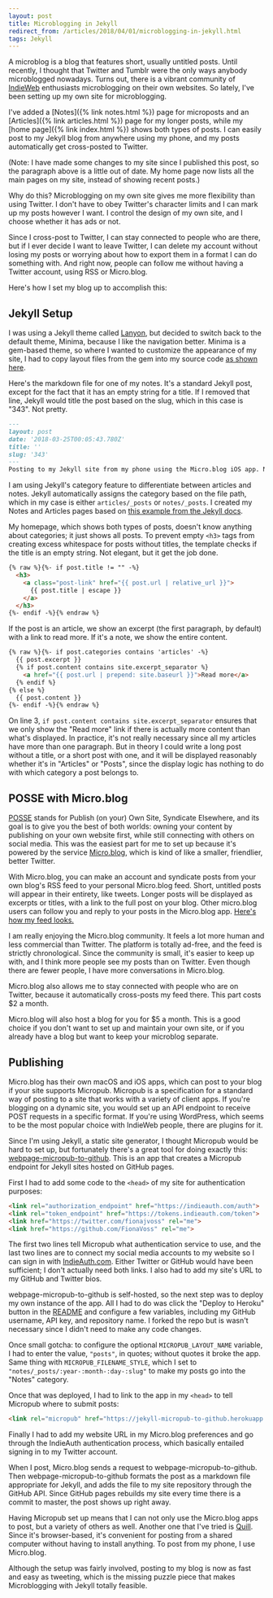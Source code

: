 ```yaml
---
layout: post
title: Microblogging in Jekyll
redirect_from: /articles/2018/04/01/microblogging-in-jekyll.html
tags: Jekyll
---
```


A microblog is a blog that features short, usually untitled posts. Until recently, I thought that Twitter and Tumblr were the only ways anybody microblogged nowadays. Turns out, there is a vibrant community of [IndieWeb](https://indieweb.org/) enthusiasts microblogging on their own websites. So lately, I've been setting up my own site for microblogging.  

I've added a [Notes]({% link notes.html %}) page for microposts and an [Articles]({% link articles.html %}) page for my longer posts, while my [home page]({% link index.html %}) shows both types of posts. I can easily post to my Jekyll blog from anywhere using my phone, and my posts automatically get cross-posted to Twitter.

(Note: I have made some changes to my site since I published this post, so the paragraph above is a little out of date. My home page now lists all the main pages on my site, instead of showing recent posts.)

Why do this? Microblogging on my own site gives me more flexibility than using Twitter. I don't have to obey Twitter's character limits and I can mark up my posts however I want. I control the design of my own site, and I choose whether it has ads or not.

Since I cross-post to Twitter, I can stay connected to people who are there, but if I ever decide I want to leave Twitter, I can delete my account without losing my posts or worrying about how to export them in a format I can do something with. And right now, people can follow me without having a Twitter account, using RSS or Micro.blog.

Here's how I set my blog up to accomplish this:

## Jekyll Setup

I was using a Jekyll theme called [Lanyon](https://github.com/poole/lanyon), but decided to switch back to the default theme, Minima, because I like the navigation better. Minima is a gem-based theme, so where I wanted to customize the appearance of my site, I had to copy layout files from the gem into my source code [as shown here](https://jekyllrb.com/docs/themes/#overriding-theme-defaults).

Here's the markdown file for one of my notes. It's a standard Jekyll post, except for the fact that it has an empty string for a title. If I removed that line, Jekyll would title the post based on the slug, which in this case is "343". Not pretty.

```md
---
layout: post
date: '2018-03-25T00:05:43.780Z'
title: ''
slug: '343'
---
Posting to my Jekyll site from my phone using the Micro.blog iOS app. Now I’m ready to rep the indie web at RailsConf!
```

I am using Jekyll's category feature to differentiate between articles and notes. Jekyll automatically assigns the category based on the file path, which in my case is either `articles/_posts` or `notes/_posts`. I created my Notes and Articles pages based on [this example from the Jekyll docs](https://jekyllrb.com/docs/posts/#displaying-post-categories-or-tags).

My homepage, which shows both types of posts, doesn't know anything about categories; it just shows all posts. To prevent empty `<h3>` tags from creating excess whitespace for posts without titles, the template checks if the title is an empty string. Not elegant, but it get the job done.

```md
{% raw %}{%- if post.title != "" -%}
  <h3>
    <a class="post-link" href="{{ post.url | relative_url }}">
      {{ post.title | escape }}
    </a>
  </h3>
{%- endif -%}{% endraw %}
```
If the post is an article, we show an excerpt (the first paragraph, by default) with a link to read more. If it's a note, we show the entire content.

```md
{% raw %}{%- if post.categories contains 'articles' -%}
  {{ post.excerpt }}
  {% if post.content contains site.excerpt_separator %}
    <a href="{{ post.url | prepend: site.baseurl }}">Read more</a>
  {% endif %}
{% else %}
  {{ post.content }}
{%- endif -%}{% endraw %}
```

On line 3, `if post.content contains site.excerpt_separator` ensures that we only show the "Read more" link if there is actually more content than what's displayed. In practice, it's not really necessary since all my articles have more than one paragraph. But in theory I could write a long post without a title, or a short post with one, and it will be displayed reasonably whether it's in "Articles" or "Posts", since the display logic has nothing to do with which category a post belongs to.

## POSSE with Micro.blog

[POSSE](https://indieweb.org/POSSE) stands for Publish (on your) Own Site, Syndicate Elsewhere, and its goal is to give you the best of both worlds: owning your content by publishing on your own website first, while still connecting with others on social media. This was the easiest part for me to set up because it's powered by the service [Micro.blog](https://micro.blog/), which is kind of like a smaller, friendlier, better Twitter.

With Micro.blog, you can make an account and syndicate posts from your own blog's RSS feed to your personal Micro.blog feed. Short, untitled posts will appear in their entirety, like tweets. Longer posts will be displayed as excerpts or titles, with a link to the full post on your blog. Other micro.blog users can follow you and reply to your posts in the Micro.blog app. [Here's how my feed looks.](https://micro.blog/fiona)

I am really enjoying the Micro.blog community. It feels a lot more human and less commercial than Twitter. The platform is totally ad-free, and the feed is strictly chronological. Since the community is small, it's easier to keep up with, and I think more people see my posts than on Twitter. Even though there are fewer people, I have more conversations in Micro.blog.

Micro.blog also allows me to stay connected with people who are on Twitter, because it automatically cross-posts my feed there. This part costs $2 a month.

Micro.blog will also host a blog for you for $5 a month. This is a good choice if you don't want to set up and maintain your own site, or if you already have a blog but want to keep your microblog separate.

## Publishing

Micro.blog has their own macOS and iOS apps, which can post to your blog if your site supports Micropub. Micropub is a specification for a standard way of posting to a site that works with a variety of client apps. If you're blogging on a dynamic site, you would set up an API endpoint to receive POST requests in a specific format. If you're using WordPress, which seems to be the most popular choice with IndieWeb people, there are plugins for it.

Since I'm using Jekyll, a static site generator, I thought Micropub would be hard to set up, but fortunately there's a great tool for doing exactly this: [webpage-micropub-to-github](https://github.com/voxpelli/webpage-micropub-to-github). This is an app that creates a Micropub endpoint for Jekyll sites hosted on GitHub pages.

First I had to add some code to the `<head>` of my site for authentication purposes:

```html
<link rel="authorization_endpoint" href="https://indieauth.com/auth">
<link rel="token_endpoint" href="https://tokens.indieauth.com/token">
<link href="https://twitter.com/fionajvoss" rel="me">
<link href="https://github.com/FionaVoss" rel="me">
```

The first two lines tell Micropub what authentication service to use, and the last two lines are to connect my social media accounts to my website so I can sign in with [IndieAuth.com](https://indieauth.com/). Either Twitter or GitHub would have been sufficient; I don't actually need both links. I also had to add my site's URL to my GitHub and Twitter bios.

webpage-micropub-to-github is self-hosted, so the next step was to deploy my own instance of the app. All I had to do was click the "Deploy to Heroku" button in the [README](https://github.com/voxpelli/webpage-micropub-to-github/blob/master/README.md) and configure a few variables, including my GitHub username, API key, and repository name. I forked the repo but is wasn't necessary since I didn't need to make any code changes.

Once small gotcha: to configure the optional `MICROPUB_LAYOUT_NAME` variable, I had to enter the value, `"posts"`, in quotes; without quotes it broke the app. Same thing with `MICROPUB_FILENAME_STYLE`, which I set to `"notes/_posts/:year-:month-:day-:slug"` to make my posts go into the "Notes" category.

Once that was deployed, I had to link to the app in my `<head>` to tell Micropub where to submit posts:

```html
<link rel="micropub" href="https://jekyll-micropub-to-github.herokuapp.com/micropub/main">
```

Finally I had to add my website URL in my Micro.blog preferences and go through the IndieAuth authentication process, which basically entailed signing in to my Twitter account.  

When I post, Micro.blog sends a request to webpage-micropub-to-github. Then webpage-micropub-to-github formats the post as a markdown file appropriate for Jekyll, and adds the file to my site repository through the GitHub API. Since GitHub pages rebuilds my site every time there is a commit to master, the post shows up right away.

Having Micropub set up means that I can not only use the Micro.blog apps to post, but a variety of others as well. Another one that I've tried is [Quill](https://quill.p3k.io/). Since it's browser-based, it's convenient for posting from a shared computer without having to install anything. To post from my phone, I use Micro.blog.

Although the setup was fairly involved, posting to my blog is now as fast and easy as tweeting, which is the missing puzzle piece that makes Microblogging with Jekyll totally feasible.
